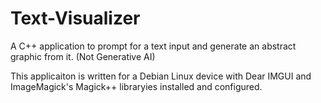 # Text-Visualizer
A C++ application to prompt for a text input and generate an abstract graphic from it. (Not Generative AI)

This applicaiton is written for a Debian Linux device with Dear IMGUI and ImageMagick's Magick++ libraryies installed and configured.
